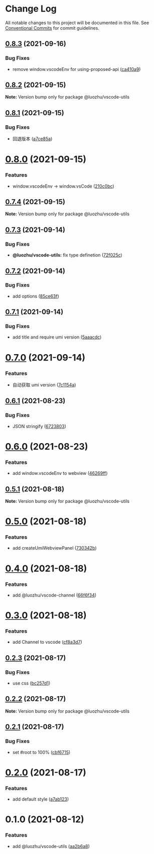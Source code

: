 # Change Log

All notable changes to this project will be documented in this file.
See [Conventional Commits](https://conventionalcommits.org) for commit guidelines.

## [0.8.3](https://github.com/youngjuning/luozhu/compare/@luozhu/vscode-utils@0.8.2...@luozhu/vscode-utils@0.8.3) (2021-09-16)


### Bug Fixes

* remove window.vscodeEnv for using-proposed-api ([ca410a9](https://github.com/youngjuning/luozhu/commit/ca410a9624dc62c40c4b7e66eff3e116d34336a1))





## [0.8.2](https://github.com/youngjuning/luozhu/compare/@luozhu/vscode-utils@0.8.1...@luozhu/vscode-utils@0.8.2) (2021-09-15)

**Note:** Version bump only for package @luozhu/vscode-utils





## [0.8.1](https://github.com/youngjuning/luozhu/compare/@luozhu/vscode-utils@0.8.0...@luozhu/vscode-utils@0.8.1) (2021-09-15)


### Bug Fixes

* 回退版本 ([a7ce85a](https://github.com/youngjuning/luozhu/commit/a7ce85a0fdcec3c7cf55b06f71cc86e074deb0ac))





# [0.8.0](https://github.com/youngjuning/luozhu/compare/@luozhu/vscode-utils@0.7.4...@luozhu/vscode-utils@0.8.0) (2021-09-15)


### Features

* window.vscodeEnv -> window.vsCode ([210c0bc](https://github.com/youngjuning/luozhu/commit/210c0bcfb8d397370caf7068ace6173c0bf4b41d))





## [0.7.4](https://github.com/youngjuning/luozhu/compare/@luozhu/vscode-utils@0.7.3...@luozhu/vscode-utils@0.7.4) (2021-09-15)

**Note:** Version bump only for package @luozhu/vscode-utils





## [0.7.3](https://github.com/youngjuning/luozhu/compare/@luozhu/vscode-utils@0.7.2...@luozhu/vscode-utils@0.7.3) (2021-09-14)


### Bug Fixes

* **@luozhu/vscode-utils:** fix type definetion ([72f025c](https://github.com/youngjuning/luozhu/commit/72f025c9c0309057fb4ca7b61a1aaa2d2df84b07))





## [0.7.2](https://github.com/youngjuning/luozhu/compare/@luozhu/vscode-utils@0.7.1...@luozhu/vscode-utils@0.7.2) (2021-09-14)


### Bug Fixes

* add options ([85ce63f](https://github.com/youngjuning/luozhu/commit/85ce63f412b1b572711f77e6d6a8f95fd2851fa7))





## [0.7.1](https://github.com/youngjuning/luozhu/compare/@luozhu/vscode-utils@0.7.0...@luozhu/vscode-utils@0.7.1) (2021-09-14)


### Bug Fixes

* add title and require umi version ([5aaacdc](https://github.com/youngjuning/luozhu/commit/5aaacdc1d4c443be432fe3bed0b6195d01d41369))





# [0.7.0](https://github.com/youngjuning/luozhu/compare/@luozhu/vscode-utils@0.6.1...@luozhu/vscode-utils@0.7.0) (2021-09-14)


### Features

* 自动获取 umi version ([7c1154a](https://github.com/youngjuning/luozhu/commit/7c1154a4fffa19a5231f1638b2e2f6679072c0fa))





## [0.6.1](https://github.com/youngjuning/luozhu/compare/@luozhu/vscode-utils@0.6.0...@luozhu/vscode-utils@0.6.1) (2021-08-23)

### Bug Fixes

- JSON stringify ([6723803](https://github.com/youngjuning/luozhu/commit/6723803d13ab15d94db1bffe1992c42a31434f62))

# [0.6.0](https://github.com/youngjuning/luozhu/compare/@luozhu/vscode-utils@0.5.1...@luozhu/vscode-utils@0.6.0) (2021-08-23)

### Features

- add window.vscodeEnv to webview ([46269ff](https://github.com/youngjuning/luozhu/commit/46269ffea12a8833f688b117e7d0ca5a44295972))

## [0.5.1](https://github.com/youngjuning/luozhu/compare/@luozhu/vscode-utils@0.5.0...@luozhu/vscode-utils@0.5.1) (2021-08-18)

**Note:** Version bump only for package @luozhu/vscode-utils

# [0.5.0](https://github.com/youngjuning/luozhu/compare/@luozhu/vscode-utils@0.4.0...@luozhu/vscode-utils@0.5.0) (2021-08-18)

### Features

- add createUmiWebviewPanel ([730342b](https://github.com/youngjuning/luozhu/commit/730342bafabdaf5922b7b25187f795e9ae80917d))

# [0.4.0](https://github.com/youngjuning/luozhu/compare/@luozhu/vscode-utils@0.3.0...@luozhu/vscode-utils@0.4.0) (2021-08-18)

### Features

- add @luozhu/vscode-channel ([66f6f34](https://github.com/youngjuning/luozhu/commit/66f6f34343a33cbac5ad743b33f3f741d35cea7f))

# [0.3.0](https://github.com/youngjuning/luozhu/compare/@luozhu/vscode-utils@0.2.3...@luozhu/vscode-utils@0.3.0) (2021-08-18)

### Features

- add Channel to vscode ([cf8a3d7](https://github.com/youngjuning/luozhu/commit/cf8a3d7a891b987816313416fb8cfd845711509a))

## [0.2.3](https://github.com/youngjuning/luozhu/compare/@luozhu/vscode-utils@0.2.2...@luozhu/vscode-utils@0.2.3) (2021-08-17)

### Bug Fixes

- use css ([bc257d1](https://github.com/youngjuning/luozhu/commit/bc257d112a39a3c2acf726b7c091fd1559c78cc1))

## [0.2.2](https://github.com/youngjuning/luozhu/compare/@luozhu/vscode-utils@0.2.1...@luozhu/vscode-utils@0.2.2) (2021-08-17)

**Note:** Version bump only for package @luozhu/vscode-utils

## [0.2.1](https://github.com/youngjuning/luozhu/compare/@luozhu/vscode-utils@0.2.0...@luozhu/vscode-utils@0.2.1) (2021-08-17)

### Bug Fixes

- set #root to 100% ([cbf6715](https://github.com/youngjuning/luozhu/commit/cbf671574dc8d8ece31cf002ddb4e01d831af6a8))

# [0.2.0](https://github.com/youngjuning/luozhu/compare/@luozhu/vscode-utils@0.1.0...@luozhu/vscode-utils@0.2.0) (2021-08-17)

### Features

- add default style ([a7ab123](https://github.com/youngjuning/luozhu/commit/a7ab123d126e38acf60384f2c1a64475653bb8ab))

# 0.1.0 (2021-08-12)

### Features

- add @luozhu/vscode-utils ([aa2b6a8](https://github.com/youngjuning/luozhu/commit/aa2b6a8cae357aac9651d2d7f9c26f54235e8891))

